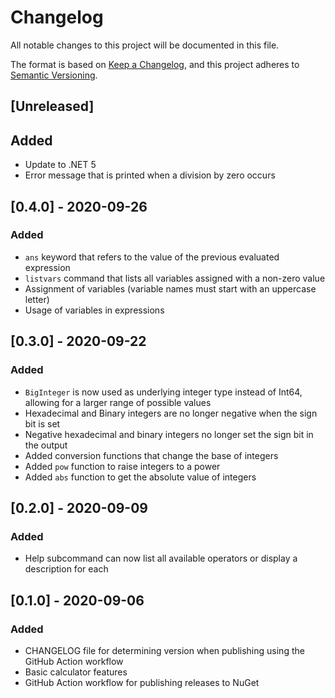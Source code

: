 # Changelog
All notable changes to this project will be documented in this file.

The format is based on [Keep a Changelog](https://keepachangelog.com/en/1.0.0/),
and this project adheres to [Semantic Versioning](https://semver.org/spec/v2.0.0.html).

## [Unreleased]
## Added
- Update to .NET 5
- Error message that is printed when a division by zero occurs

## [0.4.0] - 2020-09-26
### Added
- `ans` keyword that refers to the value of the previous evaluated expression
- `listvars` command that lists all variables assigned with a non-zero value
- Assignment of variables (variable names must start with an uppercase letter)
- Usage of variables in expressions

## [0.3.0] - 2020-09-22
### Added
- `BigInteger` is now used as underlying integer type instead of Int64, allowing for a larger range of possible values
- Hexadecimal and Binary integers are no longer negative when the sign bit is set
- Negative hexadecimal and binary integers no longer set the sign bit in the output
- Added conversion functions that change the base of integers
- Added `pow` function to raise integers to a power
- Added `abs` function to get the absolute value of integers

## [0.2.0] - 2020-09-09
### Added
- Help subcommand can now list all available operators or display a description for each

## [0.1.0] - 2020-09-06
### Added
- CHANGELOG file for determining version when publishing using the GitHub Action workflow
- Basic calculator features
- GitHub Action workflow for publishing releases to NuGet
